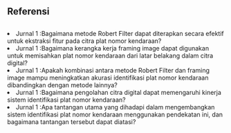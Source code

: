 
# <h2>Referensi<h2/>

<li>Jurnal 1 :Bagaimana metode Robert Filter dapat diterapkan secara efektif untuk ekstraksi fitur pada citra plat nomor kendaraan?
<li>Jurnal 1 :Bagaimana kerangka kerja framing image dapat digunakan untuk memisahkan plat nomor kendaraan dari latar belakang dalam citra digital?
<li>Jurnal 1 :Apakah kombinasi antara metode Robert Filter dan framing image mampu meningkatkan akurasi identifikasi plat nomor kendaraan dibandingkan dengan metode lainnya?
<li>Jurnal 1 :Bagaimana pengolahan citra digital dapat memengaruhi kinerja sistem identifikasi plat nomor kendaraan?
<li>Jurnal 1 :Apa tantangan utama yang dihadapi dalam mengembangkan sistem identifikasi plat nomor kendaraan menggunakan pendekatan ini, dan bagaimana tantangan tersebut dapat diatasi?
